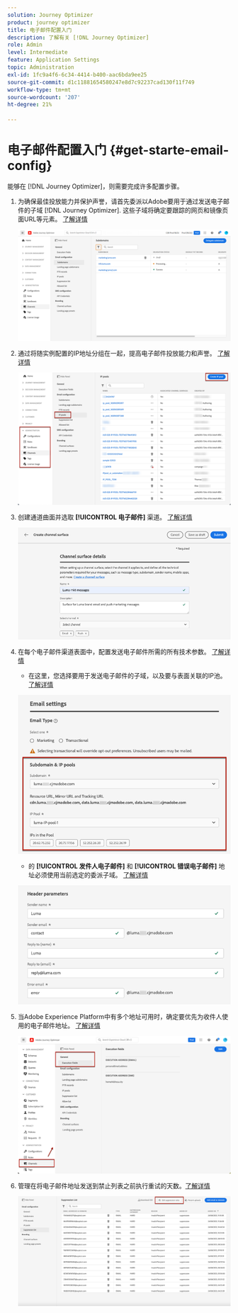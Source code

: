 ```yaml
---
solution: Journey Optimizer
product: journey optimizer
title: 电子邮件配置入门
description: 了解有关 [!DNL Journey Optimizer]
role: Admin
level: Intermediate
feature: Application Settings
topic: Administration
exl-id: 1fc9a4f6-6c34-4414-b400-aac6bda9ee25
source-git-commit: d1c11881654580247e8d7c92237cad130f11f749
workflow-type: tm+mt
source-wordcount: '207'
ht-degree: 21%

---
```


# 电子邮件配置入门 {#get-starte-email-config}

能够在 [!DNL Journey Optimizer]，则需要完成许多配置步骤。

1. 为确保最佳投放能力并保护声誉，请首先委派以Adobe要用于通过发送电子邮件的子域 [!DNL Journey Optimizer]. 这些子域将确定要跟踪的网页和镜像页面URL等元素。 [了解详情](../configuration/about-subdomain-delegation.md)

   ![](../configuration/assets/subdomain-list.png)

1. 通过将随实例配置的IP地址分组在一起，提高电子邮件投放能力和声誉。 [了解详情](../configuration/ip-pools.md)

   ![](../configuration/assets/ip-pool-create.png)

1. 创建通道曲面并选取 **[!UICONTROL 电子邮件]** 渠道。 [了解详情](../configuration/channel-surfaces.md)


   ![](../configuration/assets/preset-general.png)

1. 在每个电子邮件渠道表面中，配置发送电子邮件所需的所有技术参数。 [了解详情](email-settings.md)

   * 在这里，您选择要用于发送电子邮件的子域，以及要与表面关联的IP池。 [了解详情](email-settings.md#subdomains-and-ip-pools)

   ![](assets/preset-subdomain-ip-pool.png)

   * 的 **[!UICONTROL 发件人电子邮件]** 和 **[!UICONTROL 错误电子邮件]** 地址必须使用当前选定的委派子域。 [了解详情](email-settings.md#email-header)

   ![](assets/preset-header.png)

1. 当Adobe Experience Platform中有多个地址可用时，确定要优先为收件人使用的电子邮件地址。 [了解详情](../configuration/primary-email-addresses.md)

   ![](../configuration/assets/primary-address-execution-fields.png)

1. 管理在将电子邮件地址发送到禁止列表之前执行重试的天数。[了解详情](../configuration/manage-suppression-list.md)

   ![](../configuration/assets/suppression-list-edit-retries.png)
